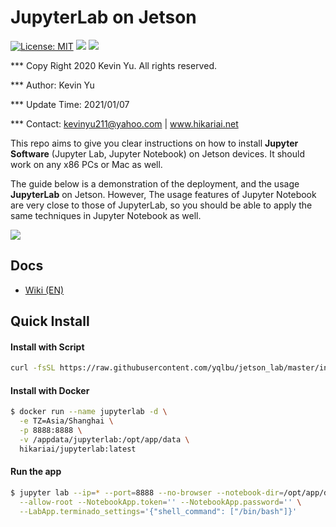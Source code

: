 # JupyterLab on Jetson

[![License: MIT](https://img.shields.io/badge/License-MIT-yellow.svg)](https://opensource.org/licenses/MIT)
![](<https://img.shields.io/static/v1?label=Systems&message=linux/amd64,linux/arm64&color=orange>)
![](https://img.shields.io/static/v1?label=Software&message=JupyterLab&color=red)


*** Copy Right 2020 Kevin Yu. All rights reserved.

*** Author: Kevin Yu

*** Update Time: 2021/01/07

*** Contact: kevinyu211@yahoo.com | www.hikariai.net

This repo aims to give you clear instructions on how to install **Jupyter Software** (Jupyter Lab, Jupyter Notebook) on Jetson devices. It should work on any x86 PCs or Mac as well.

The guide below is a demonstration of the deployment, and the usage **JupyterLab** on Jetson. However, The usage features of Jupyter Notebook are very close to those of JupyterLab, so you should be able to apply the same techniques in Jupyter Notebook as well.

![](https://github.com/yqlbu/jetson_lab/blob/master/demo_screenshots/thumbnail.png)

## Docs

- [Wiki (EN)](https://github.com/yqlbu/jetson_lab/blob/master/Wiki.md)

## Quick Install

#### Install with Script

```bash
curl -fsSL https://raw.githubusercontent.com/yqlbu/jetson_lab/master/install.sh | bash -
```

#### Install with Docker

```bash
$ docker run --name jupyterlab -d \
  -e TZ=Asia/Shanghai \
  -p 8888:8888 \
  -v /appdata/jupyterlab:/opt/app/data \
  hikariai/jupyterlab:latest
```

#### Run the app

```bash
$ jupyter lab --ip=* --port=8888 --no-browser --notebook-dir=/opt/app/data \
  --allow-root --NotebookApp.token='' --NotebookApp.password='' \
  --LabApp.terminado_settings='{"shell_command": ["/bin/bash"]}'
```